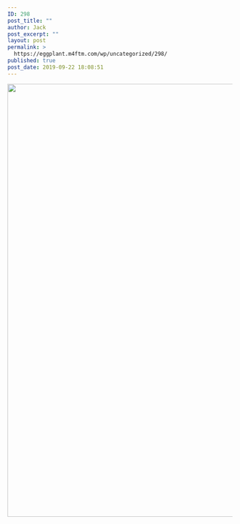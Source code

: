 ```yaml
---
ID: 298
post_title: ""
author: Jack
post_excerpt: ""
layout: post
permalink: >
  https://eggplant.m4ftm.com/wp/uncategorized/298/
published: true
post_date: 2019-09-22 18:08:51
---
```

<p><img class="alignnone size-medium" src="https://external-preview.redd.it/s6DJsBpvVzPQRqMvFE50LDLC7WPh8Dn3Selk9241ZPs.jpg?auto=webp&amp;s=6439892d0d2432b25eb4f65c9985fc7d15c9dff8" width="693" height="969" /></p>
